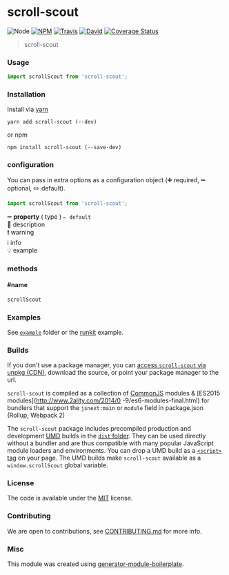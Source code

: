 # scroll-scout

![Node](https://img.shields.io/node/v/scroll-scout.svg?style=flat-square)
[![NPM](https://img.shields.io/npm/v/scroll-scout.svg?style=flat-square)](https://www.npmjs.com/package/scroll-scout)
[![Travis](https://img.shields.io/travis/flndr/scroll-scout/master.svg?style=flat-square)](https://travis-ci.org/flndr/scroll-scout)
[![David](https://img.shields.io/david/flndr/scroll-scout.svg?style=flat-square)](https://david-dm.org/flndr/scroll-scout)
[![Coverage Status](https://img.shields.io/coveralls/flndr/scroll-scout.svg?style=flat-square)](https://coveralls.io/github/flndr/scroll-scout)

> scroll-scout

### Usage

```js
import scrollScout from 'scroll-scout';

```

### Installation

Install via [yarn](https://github.com/yarnpkg/yarn)

	yarn add scroll-scout (--dev)

or npm

	npm install scroll-scout (--save-dev)


### configuration

You can pass in extra options as a configuration object (➕ required, ➖ optional, ✏️ default).

```js
import scrollScout from 'scroll-scout';

```

➖ **property** ( type ) ` ✏️ default `
<br/> 📝 description
<br/> ❗️ warning
<br/> ℹ️ info
<br/> 💡 example

### methods

#### #name

```js
scrollScout

```

### Examples

See [`example`](example/script.js) folder or the [runkit](https://runkit.com/flndr/scroll-scout) example.

### Builds

If you don't use a package manager, you can [access `scroll-scout` via unpkg (CDN)](https://unpkg.com/scroll-scout/), download the source, or point your package manager to the url.

`scroll-scout` is compiled as a collection of [CommonJS](http://webpack.github.io/docs/commonjs.html) modules & [ES2015 modules](http://www.2ality.com/2014/0
  -9/es6-modules-final.html) for bundlers that support the `jsnext:main` or `module` field in package.json (Rollup, Webpack 2)

The `scroll-scout` package includes precompiled production and development [UMD](https://github.com/umdjs/umd) builds in the [`dist` folder](https://unpkg.com/scroll-scout/dist/). They can be used directly without a bundler and are thus compatible with many popular JavaScript module loaders and environments. You can drop a UMD build as a [`<script>` tag](https://unpkg.com/scroll-scout) on your page. The UMD builds make `scroll-scout` available as a `window.scrollScout` global variable.

### License

The code is available under the [MIT](LICENSE) license.

### Contributing

We are open to contributions, see [CONTRIBUTING.md](CONTRIBUTING.md) for more info.

### Misc

This module was created using [generator-module-boilerplate](https://github.com/duivvv/generator-module-boilerplate).
